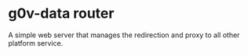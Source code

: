 # g0v-data router

A simple web server that manages the redirection and proxy to all other platform service.